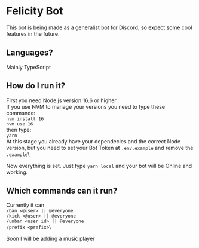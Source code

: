 # Felicity Bot

This bot is being made as a generalist bot for Discord, so expect some cool features in the future.

## Languages?
Mainly TypeScript

## How do I run it?

First you need Node.js version 16.6 or higher.\
If you use NVM to manage your versions you need to type these commands:\
`nvm install 16`\
`nvm use 16`\
then type:\
`yarn`\
At this stage you already have your dependecies and the correct Node version, but you need to set your Bot Token at `.env.example` and remove the `.example`\

Now everything is set. Just type `yarn local` and your bot will be Online and working.

## Which commands can it run?

Currently it can \
`/ban <@user> || @everyone` \
`/kick <@user> || @everyone` \
`/unban <user id> || @everyone` \
`/prefix <prefix>`\

Soon I will be adding a music player